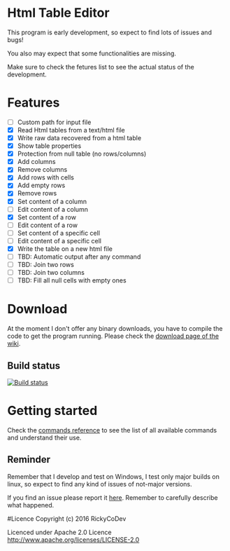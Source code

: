 # Html Table Editor

This program is early development, so expect to find lots of issues and bugs! 

You also may expect that some functionalities are missing. 

Make sure to check the fetures list to see the actual status of the development.


# Features
- [ ] Custom path for input file
- [x] Read Html tables from a text/html file
- [x] Write raw data recovered from a html table
- [x] Show table properties
- [x] Protection from null table (no rows/columns)
- [x] Add columns
- [x] Remove columns
- [x] Add rows with cells
- [x] Add empty rows
- [x] Remove rows
- [x] Set content of a column
- [ ] Edit content of a column
- [x] Set content of a row
- [ ] Edit content of a row
- [ ] Set content of a specific cell
- [ ] Edit content of a specific cell
- [x] Write the table on a new html file 
- [ ] TBD: Automatic output after any command
- [ ] TBD: Join two rows
- [ ] TBD: Join two columns
- [ ] TBD: Fill all null cells with empty ones

# Download
At the moment I don't offer any binary downloads, you have to compile the code to get the program running. Please check the [download page of the wiki](https://github.com/RickyCoDev/Html_Table_Editor/wiki/Download).

## Build status
[![Build status](https://ci.appveyor.com/api/projects/status/gao8c2jqu3tftuft?svg=true)](https://ci.appveyor.com/project/RickyCoDev/html-table-editor)

# Getting started

Check the [commands reference](https://github.com/RickyCoDev/Html_Table_Editor/wiki/Commands) to see the list of all available commands and understand their use.

## Reminder
Remember that I develop and test on Windows, I test only major builds on linux, so expect to find any kind of issues of not-major versions.

If you find an issue please report it [here](https://github.com/RickyCoDev/Html_Table_Editor/issues). Remember to carefully describe what happened. 

#Licence
Copyright (c) 2016 RickyCoDev

Licenced under Apache 2.0 Licence
http://www.apache.org/licenses/LICENSE-2.0
